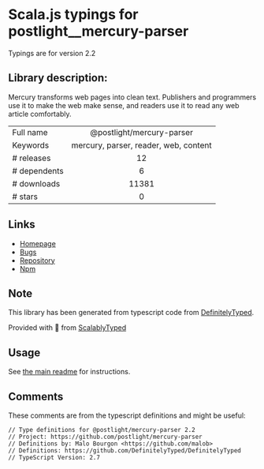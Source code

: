 
# Scala.js typings for postlight__mercury-parser

Typings are for version 2.2

## Library description:
Mercury transforms web pages into clean text. Publishers and programmers use it to make the web make sense, and readers use it to read any web article comfortably.

|                    |                 |
| ------------------ | :-------------: |
| Full name          | @postlight/mercury-parser |
| Keywords           | mercury, parser, reader, web, content |
| # releases         | 12 |
| # dependents       | 6 |
| # downloads        | 11381 |
| # stars            | 0 |

## Links
- [Homepage](https://mercury.postlight.com)
- [Bugs](https://github.com/postlight/mercury-parser/issues)
- [Repository](https://github.com/postlight/mercury-parser)
- [Npm](https://www.npmjs.com/package/%40postlight%2Fmercury-parser)
    


## Note
This library has been generated from typescript code from [DefinitelyTyped](https://definitelytyped.org).

Provided with :purple_heart: from [ScalablyTyped](https://github.com/oyvindberg/ScalablyTyped)

## Usage
See [the main readme](../../readme.md) for instructions.

## Comments

These comments are from the typescript definitions and might be useful:
```
// Type definitions for @postlight/mercury-parser 2.2
// Project: https://github.com/postlight/mercury-parser
// Definitions by: Malo Bourgon <https://github.com/malob>
// Definitions: https://github.com/DefinitelyTyped/DefinitelyTyped
// TypeScript Version: 2.7

```

